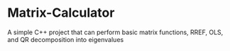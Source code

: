 # Matrix-Calculator
A simple C++ project that can perform basic matrix functions, RREF, OLS, and QR decomposition into eigenvalues
